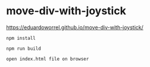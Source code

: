 # move-div-with-joystick
https://eduardoworrel.github.io/move-div-with-joystick/

```
npm install

npm run build

open index.html file on browser
```
